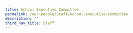 ```yaml
---
title: School Executive Committee
permalink: /our-people/Staff/school-executive-committee
description: ""
third_nav_title: Staff
---
```


